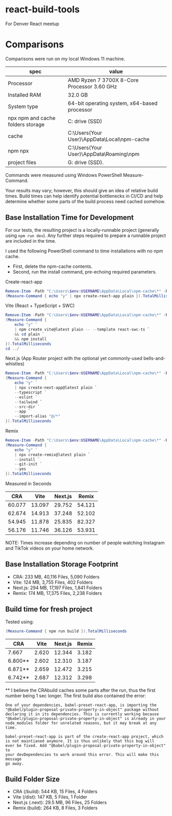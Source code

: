 # react-build-tools
For Denver React meetup

# Comparisons

Comparisons were run on my local Windows 11 machine.

| spec | value |
| --- | --- |
| Processor | AMD Ryzen 7 3700X 8-Core Processor 3.60 GHz |
| Installed RAM | 32.0 GB |
| System type | 64-bit operating system, x64-based processor |
| npx npm and cache folders storage | C: drive (SSD) |
| cache | C:\Users\(Your User)\AppData\Local\npm-cache |
| npm npx | C:\Users\(Your User)\AppData\Roaming\npm |
| project files | G: drive (SSD). |

Commands were measured using Windows PowerShell Measure-Command.

Your results may vary; however, this should give an idea of relative build times.
Build times can help identify potential bottlenecks in CI/CD and help determine
whether some parts of the build process need cached somehow.

## Base Installation Time for Development

For our tests, the resulting project is a locally-runnable project
(generally using `npm run dev`).
Any further steps required to prepare a runnable project are included in the time.

I used the following PowerShell command to time installations with no npm cache.
- First, delete the npm-cache contents.
- Second, run the install command, pre-echoing required parameters.

Create-react-app

```ps1
Remove-Item -Path "C:\Users\$env:USERNAME\AppData\Local\npm-cache\*" -Recurse -Force
(Measure-Command { echo "y" | npx create-react-app plain }).TotalMilliseconds
```

Vite (React + TypeScript + SWC)

```ps1
Remove-Item -Path "C:\Users\$env:USERNAME\AppData\Local\npm-cache\*" -Recurse -Force
(Measure-Command {
    echo "y" `
    | npm create vite@latest plain -- --template react-swc-ts `
    && cd plain `
    && npm install
}).TotalMilliseconds
cd ../
```

Next.js (App Router project with the optional yet commonly-used bells-and-whistles)

```ps1
Remove-Item -Path "C:\Users\$env:USERNAME\AppData\Local\npm-cache\*" -Recurse -Force
(Measure-Command {
    echo "y" `
    | npx create-next-app@latest plain `
    --typescript `
    --eslint `
    --tailwind `
    --src-dir `
    --app `
    --import-alias "@/*"
}).TotalMilliseconds
```

Remix

```ps1
Remove-Item -Path "C:\Users\$env:USERNAME\AppData\Local\npm-cache\*" -Recurse -Force
(Measure-Command {
    echo "y" `
    | npx create-remix@latest plain `
    --install `
    --git-init `
    --yes
}).TotalMilliseconds
```

Measured in Seconds

| CRA | Vite | Next.js | Remix |
| --- | --- | --- | --- |
| 60.077 | 13.097 | 29.752 | 54.121 |
| 62.674 | 14.913 | 37.248 | 52.102 |
| 54.945 | 11.878 | 25.835 | 82.327 |
| 56.176 | 11.746 | 36.126 | 53.931 |

NOTE: Times increase depending on number of people watching Instagram and TikTok videos
on your home network.

## Base Installation Storage Footprint

- CRA: 233 MB, 40,116 Files, 5,090 Folders
- Vite: 124 MB, 3,755 Files, 402 Folders
- Next.js: 294 MB, 17,197 Files, 1,841 Folders
- Remix: 174 MB, 17,375 Files, 2,238 Folders

## Build time for fresh project

Tested using:

```ps1
(Measure-Command { npm run build }).TotalMilliseconds
```

| CRA | Vite | Next.js | Remix |
| --- | --- | --- | --- |
| 7.667 | 2.620 | 12.344 | 3.182 |
| 6.800** | 2.602 | 12.310 | 3.187 |
| 6.871** | 2.659 | 12.472 | 3.215 |
| 6.742** | 2.687 | 12.312 | 3.298 |

** I believe the CRAbuild caches some parts after the run,
thus the first number being 1 sec longer.
The first build also contained the error:

```
One of your dependencies, babel-preset-react-app, is importing the
"@babel/plugin-proposal-private-property-in-object" package without
declaring it in its dependencies. This is currently working because
"@babel/plugin-proposal-private-property-in-object" is already in your
node_modules folder for unrelated reasons, but it may break at any time.

babel-preset-react-app is part of the create-react-app project, which
is not maintianed anymore. It is thus unlikely that this bug will
ever be fixed. Add "@babel/plugin-proposal-private-property-in-object" to
your devDependencies to work around this error. This will make this message
go away.
```

## Build Folder Size

- CRA (/build): 544 KB, 15 Files, 4 Folders
- Vite (/dist): 147 KB, 5 Files, 1 Folder
- Next.js (.next): 29.5 MB, 96 Files, 25 Folders
- Remix (build): 264 KB, 8 Files, 3 Folders
